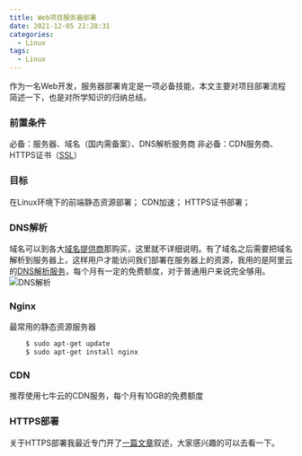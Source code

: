 ```yaml
---
title: Web项目服务器部署
date: 2021-12-05 22:28:31
categories:
  - Linux
tags: 
  - Linux
---
```


作为一名Web开发，服务器部署肯定是一项必备技能，本文主要对项目部署流程简述一下，也是对所学知识的归纳总结。

### 前置条件
必备：服务器、域名（国内需备案）、DNS解析服务商
非必备：CDN服务商、HTTPS证书（[SSL](https://blog.123123.store/ssl.html)）

### 目标
在Linux环境下的前端静态资源部署；
CDN加速；
HTTPS证书部署；

<!-- more -->

### DNS解析
域名可以到各大[域名提供商](https://wanwang.aliyun.com/)那购买，这里就不详细说明。有了域名之后需要把域名解析到服务器上，这样用户才能访问我们部署在服务器上的资源，我用的是阿里云的[DNS解析服务](https://dns.console.aliyun.com/#/pdns/dashboard)，每个月有一定的免费额度，对于普通用户来说完全够用。
![DNS解析](http://cdn.resource.123123.store/blog/server-deploy/server-deploy-dns.jpg)

### Nginx
最常用的静态资源服务器
``` bash
	$ sudo apt-get update
	$ sudo apt-get install nginx
```

### CDN
推荐使用七牛云的CDN服务，每个月有10GB的免费额度

### HTTPS部署
关于HTTPS部署我最近专门开了[一篇文章](https://blog.123123.store/ssl.html)叙述，大家感兴趣的可以去看一下。
